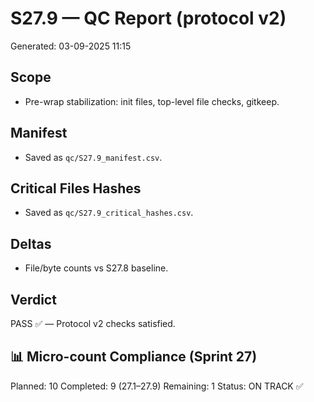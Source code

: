 # S27.9 — QC Report (protocol v2)
Generated: 03-09-2025 11:15

## Scope
- Pre-wrap stabilization: init files, top-level file checks, gitkeep.

## Manifest
- Saved as `qc/S27.9_manifest.csv`.

## Critical Files Hashes
- Saved as `qc/S27.9_critical_hashes.csv`.

## Deltas
- File/byte counts vs S27.8 baseline.

## Verdict
PASS ✅ — Protocol v2 checks satisfied.

## 📊 Micro-count Compliance (Sprint 27)
Planned: 10
Completed: 9 (27.1–27.9)
Remaining: 1
Status: ON TRACK ✅
